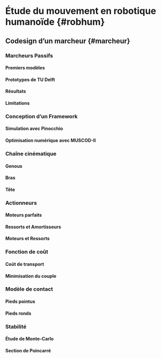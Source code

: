 # Étude du mouvement en robotique humanoïde {#robhum}

## Codesign d’un marcheur {#marcheur}

### Marcheurs Passifs

#### Premiers modèles

#### Prototypes de TU Delft

#### Résultats

#### Limitations

### Conception d’un Framework

#### Simulation avec Pinocchio

#### Optimisation numérique avec MUSCOD-II

### Chaîne cinématique

#### Genous

#### Bras

#### Tête

### Actionneurs

#### Moteurs parfaits

#### Ressorts et Amortisseurs

#### Moteurs et Ressorts

### Fonction de coût

#### Coût de transport

#### Minimisation du couple

### Modèle de contact

#### Pieds pointus

#### Pieds ronds

### Stabilité

#### Étude de Monte-Carlo

#### Section de Poincarré
